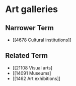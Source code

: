# Art galleries  

## Narrower Term

- [[4678 Cultural institutions]]  

## Related Term

- [[21108 Visual arts]
- [[14091 Museums]
- [[1462 Art exhibitions]]  

